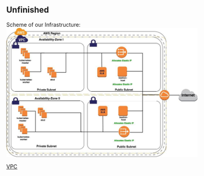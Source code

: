 ## Unfinished


Scheme of our Infrastructure:
![Scheme](./scheme.jpg)


[VPC](https://docs.aws.amazon.com/vpc/latest/userguide/VPC_NAT_Instance.html)
